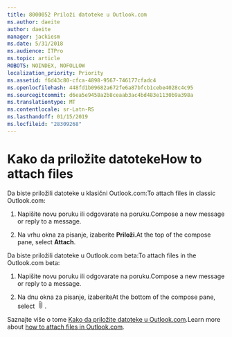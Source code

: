 ```yaml
---
title: 8000052 Priloži datoteke u Outlook.com
ms.author: daeite
author: daeite
manager: jackiesm
ms.date: 5/31/2018
ms.audience: ITPro
ms.topic: article
ROBOTS: NOINDEX, NOFOLLOW
localization_priority: Priority
ms.assetid: f6d43c80-cfca-4898-9567-746177cfadc4
ms.openlocfilehash: 448fd1b09682a672fe6a87bfcb1cebe4028c4c95
ms.sourcegitcommit: d6ea5e9458a2b8ceaab3ac4bd483e1130b9a398a
ms.translationtype: MT
ms.contentlocale: sr-Latn-RS
ms.lasthandoff: 01/15/2019
ms.locfileid: "28309268"
---
```

# <a name="how-to-attach-files"></a><span data-ttu-id="8ac4e-102">Kako da priložite datoteke</span><span class="sxs-lookup"><span data-stu-id="8ac4e-102">How to attach files</span></span>

<span data-ttu-id="8ac4e-103">Da biste priložili datoteke u klasični Outlook.com:</span><span class="sxs-lookup"><span data-stu-id="8ac4e-103">To attach files in classic Outlook.com:</span></span>
  
1. <span data-ttu-id="8ac4e-104">Napišite novu poruku ili odgovarate na poruku.</span><span class="sxs-lookup"><span data-stu-id="8ac4e-104">Compose a new message or reply to a message.</span></span>
    
2. <span data-ttu-id="8ac4e-105">Na vrhu okna za pisanje, izaberite **Priloži**.</span><span class="sxs-lookup"><span data-stu-id="8ac4e-105">At the top of the compose pane, select **Attach**.</span></span> 
    
<span data-ttu-id="8ac4e-106">Da biste priložili datoteke u Outlook.com beta:</span><span class="sxs-lookup"><span data-stu-id="8ac4e-106">To attach files in the Outlook.com beta:</span></span>
  
1. <span data-ttu-id="8ac4e-107">Napišite novu poruku ili odgovarate na poruku.</span><span class="sxs-lookup"><span data-stu-id="8ac4e-107">Compose a new message or reply to a message.</span></span>
    
2. <span data-ttu-id="8ac4e-108">Na dnu okna za pisanje, izaberite</span><span class="sxs-lookup"><span data-stu-id="8ac4e-108">At the bottom of the compose pane, select</span></span> ![Priložite](media/da223d01-5fe6-448c-a3a3-e2b5262da4b9.png)<span data-ttu-id="8ac4e-110">.</span><span class="sxs-lookup"><span data-stu-id="8ac4e-110"></span></span>
    
<span data-ttu-id="8ac4e-111">Saznajte više o tome [Kako da priložite datoteke u Outlook.com](https://go.microsoft.com/fwlink/p/?linkid=2001702&amp;clcid=0x409).</span><span class="sxs-lookup"><span data-stu-id="8ac4e-111">Learn more about [how to attach files in Outlook.com](https://go.microsoft.com/fwlink/p/?linkid=2001702&amp;clcid=0x409).</span></span>
  

